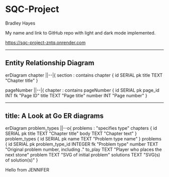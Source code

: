 # SQC-Project
Bradley Hayes

My name and link to GitHub repo with light and dark mode implemented.

https://sqc-project-zntq.onrender.com

---
Entity Relationship Diagram
---

erDiagram
   chapter ||--|{ section : contains
    chapter {
        id SERIAL pk
        title TEXT "Chapter title"
    }
    
   pageNumber ||--|{ chapter : contains
    pageNumber {
        id SERIAL pk
        page_id INT fk "Page ID"
        title TEXT "Page title"
        number INT "Page number"
    }
   
---
title: A Look at Go ER diagrams
---
erDiagram
  problem_types ||--o{ problems : "specifies type"
  chapters {
    id SERIAL pk
    title TEXT "Chapter title"
    body TEXT "Chapter text"
  }
  problem_types {
    id SERIAL pk
    name TEXT "Problem type name"
  }
  problems {
    id SERIAL pk
    problem_type_id INTEGER fk "Problem type"
    number TEXT "Original problem number, including ."
    to_play TEXT "Player who places the next stone"
    problem TEXT "SVG of initial problem"
    solutions TEXT "SVG(s) of solution(s)"
  }
   

   Hello from JENNIFER
